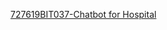 [727619BIT037-Chatbot for Hospital](https://web-chat.global.assistant.watson.appdomain.cloud/preview.html?backgroundImageURL=https%3A%2F%2Fjp-tok.assistant.watson.cloud.ibm.com%2Fpublic%2Fimages%2Fupx-f9a649ab-c466-42f9-a3af-3f5af605b776%3A%3A97c081d6-55d6-4e52-830b-28ad281015fc&integrationID=f22fbaa6-cfcc-4417-9b00-358847f24616&region=jp-tok&serviceInstanceID=f9a649ab-c466-42f9-a3af-3f5af605b776)
